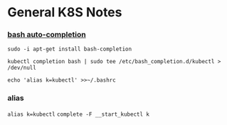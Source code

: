 # General K8S Notes
### [bash auto-completion](https://kubernetes.io/zh/docs/tasks/tools/included/optional-kubectl-configs-bash-linux/)

`sudo -i apt-get install bash-completion`

`kubectl completion bash | sudo tee /etc/bash_completion.d/kubectl > /dev/null`

`echo 'alias k=kubectl' >>~/.bashrc`

### alias

`alias k=kubectl`
`complete -F __start_kubectl k`